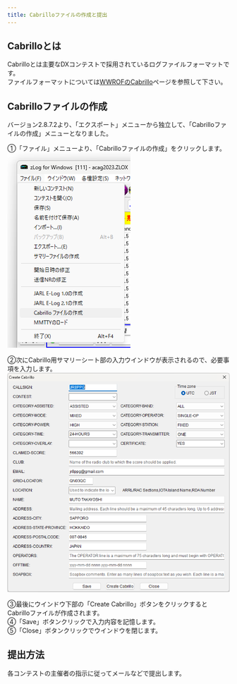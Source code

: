 ```yaml
---
title: Cabrilloファイルの作成と提出
---
```


## Cabrilloとは

Cabrilloとは主要なDXコンテストで採用されているログファイルフォーマットです。  
ファイルフォーマットについては[WWROFのCabrillo](https://wwrof.org/cabrillo/)ページを参照して下さい。

## Cabrilloファイルの作成

バージョン2.8.7.2より、「エクスポート」メニューから独立して、「Cabrilloファイルの作成」メニューとなりました。

①「ファイル」メニューより、「Cabrilloファイルの作成」をクリックします。  
![Cabrilloフェアの作成](https://github.com/nextzlog/use.zlog.org/blob/master/images/cabrillo_1.png?raw=true)

②次にCabrillo用サマリーシート部の入力ウインドウが表示されるので、必要事項を入力します。  
![Cabrillo情報の入力](https://github.com/nextzlog/use.zlog.org/blob/master/images/cabrillo_2.png?raw=true)

③最後にウインドウ下部の「Create Cabrillo」ボタンをクリックするとCabrilloファイルが作成されます。  
④「Save」ボタンクリックで入力内容を記憶します。  
⑤「Close」ボタンクリックでウインドウを閉じます。  

## 提出方法

各コンテストの主催者の指示に従ってメールなどで提出します。  



